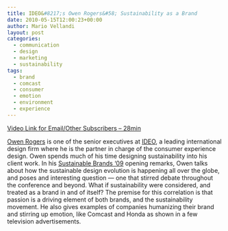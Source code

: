 ```yaml
---
title: IDEO&#8217;s Owen Rogers&#58; Sustainability as a Brand
date: 2010-05-15T12:00:23+00:00
author: Mario Vellandi
layout: post
categories:
  - communication
  - design
  - marketing
  - sustainability
tags:
  - brand
  - comcast
  - consumer
  - emotion
  - environment
  - experience
---
```

[Video Link for Email/Other Subscribers &#8211; 28min](http://vimeo.com/11199831)

[Owen Rogers](http://sustainablelifemedia.com/innovator/owen_rogers) is one of the senior executives at [IDEO](http://ideo.com), a leading international design firm where he is the partner in charge of the consumer experience design. Owen spends much of his time designing sustainability into his client work. In his [Sustainable Brands ‘09](http://sustainablebrands09.com) opening remarks, Owen talks about how the sustainable design evolution is happening all over the globe, and poses and interesting question &#8212; one that stirred debate throughout the conference and beyond. What if sustainability were considered, and treated as a brand in and of itself? The premise for this correlation is that passion is a driving element of both brands, and the sustainability movement. He also gives examples of companies humanizing their brand and stirring up emotion, like Comcast and Honda as shown in a few television advertisements.
